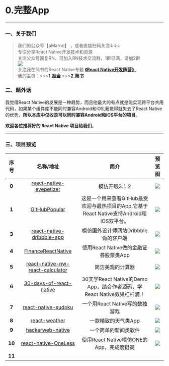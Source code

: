 # 0.完整App
*****
### 一、关于我们
>我们的公众号【aMarno】 ，或者直接扫码关注↓↓↓
</br>专注分享React Native开发技术和资源
</br>关注公众号回复RN，可加入RN技术交流群，1群已满，请加2群
</br>![](https://github.com/MarnoDev/react-native-open-project/blob/master/res/wechatQR.jpg)
</br>关注我在简书的React Native专题 **[《React Native开发阵营》](http://www.jianshu.com/c/b4ce1d706d1f)**
</br>我的主页：>>>**[1.掘金](https://gold.xitu.io/user/56c1c513c24aa800534e85f3)** >>>**[2.简书](http://www.jianshu.com/u/174a09ba6c25)**


### 二、题外话
我觉得React Native的发展是一种趋势，而且他最大的有点就是能实现跨平台共用代码，如果某个组件库不能同时兼容Android和iOS,我觉得就失去了React Native的优势，**所以本库中仅收录可以同时兼容Android和iOS平台的项目**。

**欢迎各位推荐好的 React Native 项目给我们**。
*******
### 三、项目预览
|序号|名称/地址|简介|预览图|
|:---:|:---:|:---:|:---:|
|**0**|[react-native-eyepetizer](https://github.com/MarnoDev/react-native-eyepetizer)|模仿开眼3.1.2|![](https://github.com/MarnoDev/react-native-eyepetizer/blob/master/screenshot/screenshot0.gif)|
|**1**|[GitHubPopular]()|这是一个用来查看GitHub最受欢迎与最热项目的App,它基于React Native支持Android和iOS双平台。|![](https://raw.githubusercontent.com/crazycodeboy/GitHubPopular/master/resource/screenshot/GitHubPopular-1.jpg)|
|**3**|[react-native-dribbble-app](https://github.com/catalinmiron/react-native-dribbble-app)|模仿国外设计师网站Dribbble做的客户端|![](https://cloud.githubusercontent.com/assets/2805320/8127634/25311eb0-1101-11e5-83aa-06dcc2d69da3.gif)|
|**4**|[FinanceReactNative](https://github.com/7kfpun/FinanceReactNative)|使用React Native做的金融证券股票类App|![](https://github.com/7kfpun/FinanceReactNative/blob/master/previewIOS.gif)|
|**5**|[react-native-nw-react-calculator](https://github.com/benoitvallon/react-native-nw-react-calculator)|简洁美观的计算器|![](https://github.com/benoitvallon/react-native-nw-react-calculator/blob/master/images/mobile-apps.png)|
|**6**|[30-days-of-react-native](https://github.com/fangwei716/30-days-of-react-native)|30天学React Native的Demo App，结合作者源码，学React Native效果杠杆滴！|![](https://raw.githubusercontent.com/fangwei716/ThirtyDaysOfReactNative/screenshots/screenshot/main.gif)|
|**7**|[react-native-sudoku](https://github.com/nihgwu/react-native-sudoku)|一个用React Native写的数独游戏|![](https://github.com/nihgwu/react-native-sudoku/blob/master/resource/demo.gif)|
|**8**|[react-weather](https://github.com/stage88/react-weather)|一款精致的天气类App|![](https://raw.githubusercontent.com/stage88/react-weather/master/screenshots/rw-1.PNG)|
|**9**|[hackerweb-native](https://github.com/cheeaun/hackerweb-native)|一个简单的新闻类软件|![](https://github.com/cheeaun/hackerweb-native/blob/master/media/hackerweb-preview-android.gif)|
|**10**|[react-native-OneLess](https://github.com/MIFind/react-native-OneLess)|使用React Native模仿ONE的App，完成度挺高|![](https://github.com/MIFind/react-native-OneLess/blob/master/image/ONE_112.gif)|
|**11**|[]()||![]()|
